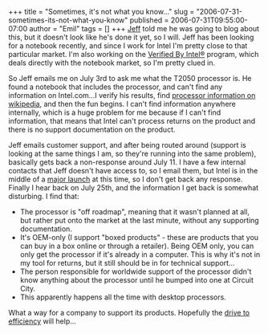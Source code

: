 +++
title = "Sometimes, it's not what you know..."
slug = "2006-07-31-sometimes-its-not-what-you-know"
published = 2006-07-31T09:55:00-07:00
author = "Emil"
tags = []
+++
[Jeff](http://spirko.blogspot.com) told me he was going to blog about
this, but it doesn't look like he's done it yet, so I will. Jeff has
been looking for a notebook recently, and since I work for Intel I'm
pretty close to that particular market. I'm also working on the
[Verified By
Intel®](http://www.intel.com/cd/channel/reseller/emea/eng/283358.htm)
program, which deals directly with the notebook market, so I'm pretty
clued in.  
  
So Jeff emails me on July 3rd to ask me what the T2050 processor is. He
found a notebook that includes the processor, and can't find any
information on Intel.com...I verify his results, find [processor
information on
wikipedia](http://en.wikipedia.org/wiki/List_of_Intel_Core_microprocessors),
and then the fun begins. I can't find information anywhere internally,
which is a huge problem for me because if I can't find information, that
means that Intel can't process returns on the product and there is no
support documentation on the product.  
  
Jeff emails customer support, and after being routed around (support is
looking at the same things I am, so they're running into the same
problem), basically gets back a non-response around July 11. I have a
few internal contacts that Jeff doesn't have access to, so I email them,
but Intel is in the middle of a [major
launch](http://www.intel.com/core2duo/index.htm?iid=HMPAGE+Feature_06ww30)
at this time, so I don't get back any response. Finally I hear back on
July 25th, and the information I get back is somewhat disturbing. I find
that:  

-   The processor is "off roadmap", meaning that it wasn't planned at
    all, but rather put onto the market at the last minute, without any
    supporting documentation.
-   It's OEM-only (I support "boxed products" - these are products that
    you can buy in a box online or through a retailer). Being OEM only,
    you can only get the processor if it's already in a computer. This
    is why it's not in my tool for returns, but it still should be in
    for technical support...
-   The person responsible for worldwide support of the processor didn't
    know anything about the processor until he bumped into one at
    Circuit City.
-   This apparently happens all the time with desktop processors.

What a way for a company to support its products. Hopefully the [drive
to
efficiency](http://www.informationweek.com/news/showArticle.jhtml?articleID=190400148)
will help...

